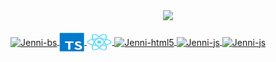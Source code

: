 <div align="center">
  <a href="https://github.com/godzilli">
  <img height="180em" src="https://github-readme-stats.vercel.app/api/top-langs/?username=godzilli&layout=compact&langs_count=7&theme=tokyonight"/>
</div>
  
<div style="display: inline_block"><br>
  <img align="center" alt="Jenni-bs" height="30" width="40" src="https://cdn.jsdelivr.net/gh/devicons/devicon/icons/bootstrap/bootstrap-plain.svg">
  <img align="center" alt="Jenni-Ts" height="30" width="40" src="https://raw.githubusercontent.com/devicons/devicon/master/icons/typescript/typescript-plain.svg">
  <img align="center" alt="Jenni-React" height="30" width="40" src="https://raw.githubusercontent.com/devicons/devicon/master/icons/react/react-original.svg">
  <img align="center" alt="Jenni-html5" height="30" width="40" src="https://cdn.jsdelivr.net/gh/devicons/devicon/icons/html5/html5-plain.svg">
  <img align="center" alt="Jenni-js" height="30" width="40" src="https://cdn.jsdelivr.net/gh/devicons/devicon/icons/javascript/javascript-plain.svg">
    <img align="center" alt="Jenni-js" height="30" width="40" src="https://cdn.jsdelivr.net/gh/devicons/devicon/icons/linkedin/linkedin-original-wordmark.svg" link="https://www.linkedin.com/in/zillij">
  <link rel="https://www.linkedin.com/in/zillij" href="https://cdn.jsdelivr.net/gh/devicons/devicon@v2.15.1/devicon.min.css">

</div>
